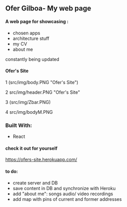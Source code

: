 ## Ofer Gilboa- My web page 
 
#### A web page for showcasing :
- chosen apps
- architecture stuff  
- my CV
- about me

constantly being updated 


#### Ofer's Site
1
(src/img/body.PNG "Ofer's Site")

2
src/img/header.PNG "Ofer's Site"

3
(src/img/Zbar.PNG)

4
src/img/bodyM.PNG


### Built With:
- React


#### check it out for yourself 
 https://ofers-site.herokuapp.com/


#### to do:
- create server and DB
- save content in DB and synchronize with Heroku
- add "about me": songs audio/ video recordings
- add map with pins of current and former addresses
